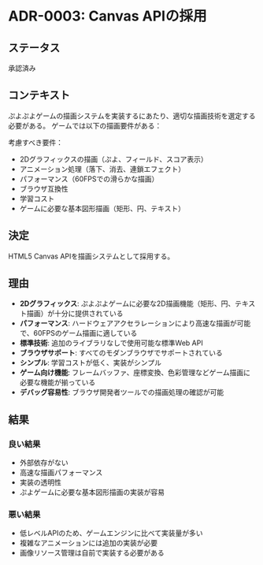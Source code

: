 # ADR-0003: Canvas APIの採用

## ステータス

承認済み

## コンテキスト

ぷよぷよゲームの描画システムを実装するにあたり、適切な描画技術を選定する必要がある。
ゲームでは以下の描画要件がある：

考慮すべき要件：
- 2Dグラフィックスの描画（ぷよ、フィールド、スコア表示）
- アニメーション処理（落下、消去、連鎖エフェクト）
- パフォーマンス（60FPSでの滑らかな描画）
- ブラウザ互換性
- 学習コスト
- ゲームに必要な基本図形描画（矩形、円、テキスト）

## 決定

HTML5 Canvas APIを描画システムとして採用する。

## 理由

- **2Dグラフィックス**: ぷよぷよゲームに必要な2D描画機能（矩形、円、テキスト描画）が十分に提供されている
- **パフォーマンス**: ハードウェアアクセラレーションにより高速な描画が可能で、60FPSのゲーム描画に適している
- **標準技術**: 追加のライブラリなしで使用可能な標準Web API
- **ブラウザサポート**: すべてのモダンブラウザでサポートされている
- **シンプル**: 学習コストが低く、実装がシンプル
- **ゲーム向け機能**: フレームバッファ、座標変換、色彩管理などゲーム描画に必要な機能が揃っている
- **デバッグ容易性**: ブラウザ開発者ツールでの描画処理の確認が可能

## 結果

### 良い結果
- 外部依存がない
- 高速な描画パフォーマンス
- 実装の透明性
- ぷよゲームに必要な基本図形描画の実装が容易

### 悪い結果
- 低レベルAPIのため、ゲームエンジンに比べて実装量が多い
- 複雑なアニメーションには追加の実装が必要
- 画像リソース管理は自前で実装する必要がある